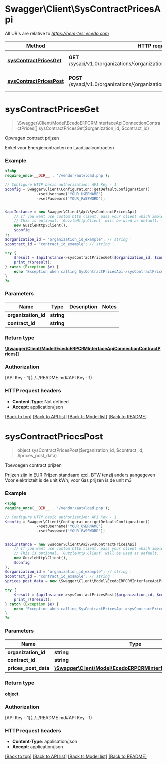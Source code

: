 # Swagger\Client\SysContractPricesApi

All URIs are relative to *https://hem-test.ecedo.com*

Method | HTTP request | Description
------------- | ------------- | -------------
[**sysContractPricesGet**](SysContractPricesApi.md#sysContractPricesGet) | **GET** /sysapi/v1.0/organizations/{organizationId}/contracts/{contractId}/prices | Opvragen contract prijzen
[**sysContractPricesPost**](SysContractPricesApi.md#sysContractPricesPost) | **POST** /sysapi/v1.0/organizations/{organizationId}/contracts/{contractId}/prices | Toevoegen contract prijzen


# **sysContractPricesGet**
> \Swagger\Client\Model\EcedoERPCRMInterfaceApiConnectionContractPrices[] sysContractPricesGet($organization_id, $contract_id)

Opvragen contract prijzen

Enkel voor Energiecontracten en Laadpaalcontracten

### Example
```php
<?php
require_once(__DIR__ . '/vendor/autoload.php');

// Configure HTTP basic authorization: API Key - 1
$config = Swagger\Client\Configuration::getDefaultConfiguration()
              ->setUsername('YOUR_USERNAME')
              ->setPassword('YOUR_PASSWORD');


$apiInstance = new Swagger\Client\Api\SysContractPricesApi(
    // If you want use custom http client, pass your client which implements `GuzzleHttp\ClientInterface`.
    // This is optional, `GuzzleHttp\Client` will be used as default.
    new GuzzleHttp\Client(),
    $config
);
$organization_id = "organization_id_example"; // string | 
$contract_id = "contract_id_example"; // string | 

try {
    $result = $apiInstance->sysContractPricesGet($organization_id, $contract_id);
    print_r($result);
} catch (Exception $e) {
    echo 'Exception when calling SysContractPricesApi->sysContractPricesGet: ', $e->getMessage(), PHP_EOL;
}
?>
```

### Parameters

Name | Type | Description  | Notes
------------- | ------------- | ------------- | -------------
 **organization_id** | **string**|  |
 **contract_id** | **string**|  |

### Return type

[**\Swagger\Client\Model\EcedoERPCRMInterfaceApiConnectionContractPrices[]**](../Model/EcedoERPCRMInterfaceApiConnectionContractPrices.md)

### Authorization

[API Key - 1](../../README.md#API Key - 1)

### HTTP request headers

 - **Content-Type**: Not defined
 - **Accept**: application/json

[[Back to top]](#) [[Back to API list]](../../README.md#documentation-for-api-endpoints) [[Back to Model list]](../../README.md#documentation-for-models) [[Back to README]](../../README.md)

# **sysContractPricesPost**
> object sysContractPricesPost($organization_id, $contract_id, $prices_post_data)

Toevoegen contract prijzen

Prijzen zijn in EUR  Prijzen standaard excl. BTW tenzij anders aangegeven  Voor elektricteit is de unit kWh; voor Gas prijzen is de unit m3

### Example
```php
<?php
require_once(__DIR__ . '/vendor/autoload.php');

// Configure HTTP basic authorization: API Key - 1
$config = Swagger\Client\Configuration::getDefaultConfiguration()
              ->setUsername('YOUR_USERNAME')
              ->setPassword('YOUR_PASSWORD');


$apiInstance = new Swagger\Client\Api\SysContractPricesApi(
    // If you want use custom http client, pass your client which implements `GuzzleHttp\ClientInterface`.
    // This is optional, `GuzzleHttp\Client` will be used as default.
    new GuzzleHttp\Client(),
    $config
);
$organization_id = "organization_id_example"; // string | 
$contract_id = "contract_id_example"; // string | 
$prices_post_data = new \Swagger\Client\Model\EcedoERPCRMInterfaceApiPricesPostData(); // \Swagger\Client\Model\EcedoERPCRMInterfaceApiPricesPostData | 

try {
    $result = $apiInstance->sysContractPricesPost($organization_id, $contract_id, $prices_post_data);
    print_r($result);
} catch (Exception $e) {
    echo 'Exception when calling SysContractPricesApi->sysContractPricesPost: ', $e->getMessage(), PHP_EOL;
}
?>
```

### Parameters

Name | Type | Description  | Notes
------------- | ------------- | ------------- | -------------
 **organization_id** | **string**|  |
 **contract_id** | **string**|  |
 **prices_post_data** | [**\Swagger\Client\Model\EcedoERPCRMInterfaceApiPricesPostData**](../Model/EcedoERPCRMInterfaceApiPricesPostData.md)|  |

### Return type

**object**

### Authorization

[API Key - 1](../../README.md#API Key - 1)

### HTTP request headers

 - **Content-Type**: application/json
 - **Accept**: application/json

[[Back to top]](#) [[Back to API list]](../../README.md#documentation-for-api-endpoints) [[Back to Model list]](../../README.md#documentation-for-models) [[Back to README]](../../README.md)

